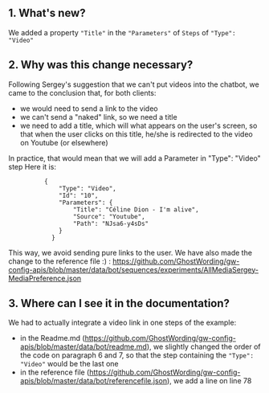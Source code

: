 
## 1. What's new?

We added a property `"Title"` in the `"Parameters"` of `Steps` of `"Type": "Video"`


## 2. Why was this change necessary?

Following Sergey's suggestion that we can't put videos into the chatbot, we came to the conclusion that, for both clients:
- we would need to send a link to the video
- we can't send a "naked" link, so we need a title
- we need to add a title, which will what appears on the user's screen, so that when the user clicks on this title, he/she is redirected to the video on Youtube (or elsewhere)

In practice, that would mean that we will add a Parameter in "Type": "Video" step
Here it is:

```
          {
              "Type": "Video",
              "Id": "10",
              "Parameters": {
                  "Title": "Céline Dion - I'm alive",
                  "Source": "Youtube",
                  "Path": "NJsa6-y4sDs"
              }
            }

```

This way, we avoid sending pure links to the user.
We have also made the change to the reference file :) : https://github.com/GhostWording/gw-config-apis/blob/master/data/bot/sequences/experiments/AllMediaSergey-MediaPreference.json


## 3. Where can I see it in the documentation?

We had to actually integrate a video link in one steps of the example:
- in the Readme.md (https://github.com/GhostWording/gw-config-apis/blob/master/data/bot/readme.md), we slightly changed the order of the code on paragraph 6 and 7, so that the step containing the `"Type": "Video"` would be the last one
- in the reference file (https://github.com/GhostWording/gw-config-apis/blob/master/data/bot/referencefile.json), we add a line on line 78
